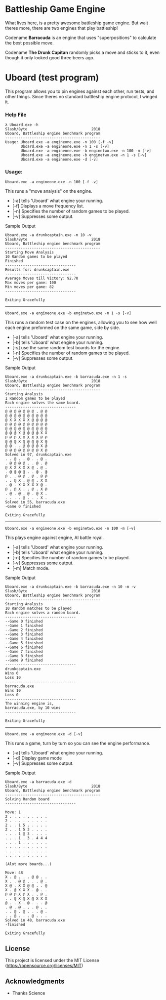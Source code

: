 # Battleship Game Engine
What lives here, is a pretty awesome battleship game engine. But wait theres more, there are two engines that play battleship!

Codename **Barracuda** is an engine that uses "superpositions" to calculate the best possible move.

Codename **The Drunk Capitan** randomly picks a move and sticks to it, even though it only looked good three beers ago.

# Uboard (test program)
This program allows you to pin engines against each other, run tests, and other things. Since theres no standard battleship engine protocol, I winged it. 

### Help File
```
λ Uboard.exe -h
Slash/Byte                             2018
Uboard, Battleship engine benchmark program
-------------------------------------------
Usage: Uboard.exe -a engineone.exe -n 100 [-f -v]
       Uboard.exe -a engineone.exe -n 1 -s [-v]
       Uboard.exe -a engineone.exe -b enginetwo.exe -n 100 -m [-v]
       Uboard.exe -a engineone.exe -b enginetwo.exe -n 1 -s [-v]
       Uboard.exe -a engineone.exe -d [-v]
```

### Usage:
```
Uboard.exe -a engineone.exe -n 100 [-f -v]
```
This runs a "move analysis" on the engine.

* [-a] tells 'Uboard' what engine your running.
* [-f] Displays a move frequency list.
* [-n] Specifies the number of random games to be played.
* [-v] Suppresses some output.

Sample Output
```
Uboard.exe -a drunkcaptain.exe -n 10 -v         
Slash/Byte                             2018       
Uboard, Battleship engine benchmark program       
-------------------------------------------       
Starting Move Analysis                            
10 Random games to be played                      
Finished                                          
--------------------------------                  
Results for: drunkcaptain.exe                     
--------------------------------                  
Average Moves till Victory: 92.70                 
Max moves per game: 100                           
Min moves per game: 82                            
--------------------------------                  

Exiting Gracefully
```
***
```
Uboard.exe -a engineone.exe -b enginetwo.exe -n 1 -s [-v]
```
This runs a random test case on the engines, allowing you to see how well each engine preformed on the same game, side by side.

* [-a] tells 'Uboard' what engine your running.
* [-b] tells 'Uboard' what engine your running.
* [-s] use the same random test boards for the engine.
* [-n] Specifies the number of random games to be played.
* [-v] Suppresses some output.

Sample Output
```
Uboard.exe -a drunkcaptain.exe -b barracuda.exe -n 1 -s   
Slash/Byte                             2018                 
Uboard, Battleship engine benchmark program                 
-------------------------------------------                 
Starting Analysis                                           
1 Random games to be played                                 
Each engine solves the same board.                          
--------------------------------                            
@ @ @ @ @ @ @ . @ @                                         
@ @ @ @ @ @ @ @ @ @                                         
@ X X X X X @ @ @ @                                         
@ @ @ @ @ @ @ @ @ @                                         
@ @ @ @ @ @ @ @ @ @                                         
@ @ @ X @ @ @ @ X X                                         
@ @ @ X X X X X @ @                                         
@ @ @ X @ @ @ @ X @                                         
@ @ . . @ @ @ @ X @                                         
@ @ @ @ @ @ @ @ X @                                         
Solved in 97, drunkcaptain.exe                              
. . @ . . @ . . @ .                                         
. @ @ @ @ . . @ . @                                         
@ X X X X X @ . @ .                                         
. @ @ @ @ . . @ . @                                         
@ . . @ @ . @ . @ @                                         
. . @ X . @ @ . X X                                         
. @ . X X X X X @ .                                         
@ . @ X . . @ . X @                                         
. @ . @ . @ . @ X .                                         
. . . . @ . . . X .                                         
Solved in 55, barracuda.exe                                 
-Game 0 finished                                            

Exiting Gracefully   
```
***
```
Uboard.exe -a engineone.exe -b enginetwo.exe -n 100 -m [-v]
```
This plays engine against engine, AI battle royal.

* [-a] tells 'Uboard' what engine your running.
* [-b] tells 'Uboard' what engine your running.
* [-n] Specifies the number of random games to be played.
* [-v] Suppresses some output.
* [-m] Match mode.

Sample Output
```
Uboard.exe -a drunkcaptain.exe -b barracuda.exe -n 10 -m -v                  
Slash/Byte                             2018                                    
Uboard, Battleship engine benchmark program                                    
-------------------------------------------                                    
Starting Analysis                                                              
10 Random matches to be played                                                 
Each engine solves a random board.                                             
--------------------------------                                               
--Game 0 finished                                                              
--Game 1 finished                                                              
--Game 2 finished                                                              
--Game 3 finished                                                              
--Game 4 finished                                                              
--Game 5 finished                                                              
--Game 6 finished                                                              
--Game 7 finished                                                              
--Game 8 finished                                                              
--Game 9 finished                                                              
--------------------------------                                               
drunkcaptain.exe                                                               
Wins 0                                                                         
Loss 10                                                                        
--------------------------------                                               
barracuda.exe                                                                  
Wins 10                                                                        
Loss 0                                                                         
--------------------------------                                               
The winning engine is,                                                         
barracuda.exe, by 10 wins                                                      
--------------------------------                                               
                                                                               
Exiting Gracefully
```
***
```
Uboard.exe -a engineone.exe -d [-v]
```
This runs a game, turn by turn so you can see the engine performance.

* [-a] tells 'Uboard' what engine your running.
* [-d] Display game mode
* [-v] Suppresses some output.

Sample Output
```
Uboard.exe -a barracuda.exe -d               
Slash/Byte                             2018    
Uboard, Battleship engine benchmark program    
-------------------------------------------    
Solving Random board                           
--------------------------------               
                                               
Move: 1                                        
2 . . . . . . . . .                            
2 . . . . . . . . .                            
2 . . 1 5 . . . . .                            
2 . . 1 5 3 . . . .                            
. . . 1 @ 3 . . . .                            
. . . 1 . 3 . 4 4 4                            
. . . 1 . . . . . .                            
. . . . . . . . . .                            
. . . . . . . . . .                            
. . . . . . . . . .                            

(Alot more boards...)       

Move: 48                          
X . @ . . . @ @ . .               
X . . @ @ . . . @ .               
X @ . X X @ @ . . @               
X . @ X X X . @ . .               
@ @ @ X @ X . . @ .               
. . @ X @ X @ X X X               
@ . . X . @ . . . @               
. @ . @ . . . @ . .               
. . @ . @ . . . @ .               
. . @ . . . @ . . .               
Solved in 48, barracuda.exe       
-finished                         
                                  
Exiting Gracefully 
```

## License
This project is licensed under the MIT License
(https://opensource.org/licenses/MIT)
## Acknowledgments
* Thanks Science

